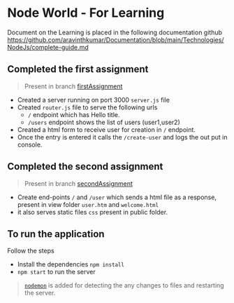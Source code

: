 # Node World - For Learning


Document on the Learning is placed in the following documentation github
https://github.com/aravinthkumar/Documentation/blob/main/Technologies/NodeJs/complete-guide.md

## Completed the first assignment
> Present in branch [firstAssignment](https://github.com/aravinthkumar/node-world/tree/firstAssignment)

- Created a server running on port 3000 `server.js` file
- Created `router.js` file to serve the following urls
  - `/` endpoint which has Hello title.
  - `/users` endpoint shows the list of users (user1,user2)
- Created a html form to receive user for creation in `/` endpoint.
- Once the entry is entered it calls the `/create-user` and logs the out put in console.


## Completed the second assignment 
> Present in branch [secondAssignment](https://github.com/aravinthkumar/node-world/tree/secondAssignment)

- Create end-points `/` and `/user` which sends a html file as a response, present in view folder `user.htm` and `welcome.html`
- it also serves static files `css` present in public folder.


## To run the application

Follow the steps

- Install the dependencies `npm install`
- `npm start` to run the server

> [`nodemon`](https://www.npmjs.com/package/nodemon) is added for detecting the any changes to files and restarting the server.